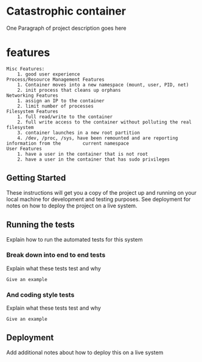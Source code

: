 # Catastrophic container

One Paragraph of project description goes here

# features

    Misc Features:
        1. good user experience
    Process/Resource Management Features
        1. Container moves into a new namespace (mount, user, PID, net)
        2. init process that cleans up orphans
    Networking Features
        1. assign an IP to the container
        2. limit number of processes
    Filesystem Features
        1. full read/write to the container
        2. full write access to the container without polluting the real filesystem
        3. container launches in a new root partition
        4. /dev, /proc, /sys, have been remounted and are reporting information from the        current namespace
    User Features
        1. have a user in the container that is not root
        2. have a user in the container that has sudo privileges
        

## Getting Started

These instructions will get you a copy of the project up and running on your local machine for development and testing purposes. See deployment for notes on how to deploy the project on a live system.


## Running the tests

Explain how to run the automated tests for this system

### Break down into end to end tests

Explain what these tests test and why

```
Give an example
```

### And coding style tests

Explain what these tests test and why

```
Give an example
```

## Deployment

Add additional notes about how to deploy this on a live system

